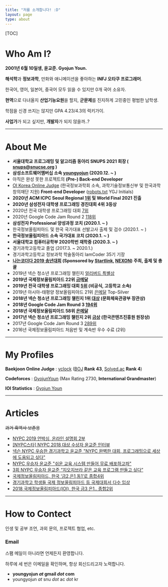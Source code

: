 ```yaml
---
title: "저를 소개합니다! :D"
layout: page
type: about
---
```


[TOC]

# Who Am I?

**2001년 6월 10일생, 윤교준. Gyojun Youn.**

**해석학**과 **정보과학**, 만화와 애니메이션을 좋아하는 **INFJ 오타쿠 프로그래머**.

한국어, 영어, 일본어, 중국어 모두 읽을 수 있지만 0개 국어 소유자.

**현역**으로 다녀올지 **산업기능요원**을 할지, **군문제**를 진지하게 고민중인 평범한 남학생.

학점을 신경 쓰지는 않지만 GPA 4.23/4.3의 럭키가이.

**사업가**가 되고 싶지만, **개발자**가 되지 않을까..?

------

# About Me

* **서울대학교 프로그래밍 및 알고리즘 동아리 SNUPS 2021 회장 ( snups@snucse.org )**
* **삼성소프트웨어멤버십 소속 [youngyojun](https://www.secmem.org/authors/youngyojun/) (2020.12. ~ )**
* 아직은 완성 못한 프로젝트의 **(Pre-) Back-end Developer**
* [OI Korea Online Judge](https://oikorea.org/) (한국정보과학회 소속, 과학기술정보통신부 및 한국과학창의재단 지원) **Front-end Developer** ([robots.txt](https://oikorea.org/robots.txt) YGJ Initials)
* **2020년 ACM ICPC Seoul Regional [1위](http://icpckorea.org/archives/2344) 및 World Final 2021 진출**
* **2020년 삼성전자 대학생 프로그래밍 경진대회 4위 3등상**
* 2020년 전국 대학생 프로그래밍 대회 [7위](https://www.acmicpc.net/contest/scoreboard/524)
* 2020년 Google Code Jam Round 2 [118위](https://codingcompetitions.withgoogle.com/codejam/round/000000000019ffb9)
* **삼성전자 Professional 양성과정 코치 (2020.1. ~ )**
* 한국정보올림피아드 및 한국 국가대표 선발고사 출제 및 검수 (2020.1. ~ )
* **한국정보올림피아드 소속 국가대표 코치 (2020.1. ~ )**
* **서울대학교 컴퓨터공학부 2020학번 재학중 (2020.3. ~ )**
* 경기과학고등학교 졸업 (2017.3. ~ 2020.1.)
* 경기과학고등학교 정보과학 학술동아리 IamCoder 35기 기장
* **[나는코더다 2019 송년대회](https://www.acmicpc.net/contest/view/494) (Sponsored by [Startlink](https://startlink.io/), [NEXON](https://www.nexon.com/)) 주최, 출제 및 총괄**
* 2019년 넥슨 청소년 프로그래밍 챌린지 [얼리버드 특별상](https://www.nypc.co.kr/introduce/noticeView.do?IDX=103)
* **2019년 국제정보올림피아드 22위 [금메달](https://stats.ioinformatics.org/results/2019)**
* **2019년 전국 대학생 프로그래밍 대회 [5위](https://www.acmicpc.net/contest/scoreboard/450) (비공식, 고등학교 소속)**
* 2019년 아시아-태평양 정보올림피아드 21위 [은메달](https://apio2019.ru/results/official-contest/) Top-Silver
* **2018년 넥슨 청소년 프로그래밍 챌린지 1위 [대상](https://www.nypc.co.kr/introduce/noticeView.do?IDX=78) (문화체육관광부 장관상)**
* **2018년 Google Code Jam Round 3 [194위](https://codingcompetitions.withgoogle.com/codejam/round/0000000000007707)**
* **2018년 국제정보올림피아드 58위 [은메달](https://stats.ioinformatics.org/results/2019)**
* **2017년 넥슨 청소년 프로그래밍 챌린지 2위 [금상](https://www.nypc.co.kr/introduce/noticeView.do?IDX=54) (한국콘텐츠진흥원 원장상)**
* 2017년 Google Code Jam Round 3 [289위](https://codingcompetitions.withgoogle.com/codejam/round/0000000000201902)
* 2016년 국제정보올림피아드 처음반 및 계속반 우수 수료 (2위)

------

# My Profiles

**Baekjoon Online Judge** : [yclock](https://www.acmicpc.net/user/yclock) ([BOJ](https://www.acmicpc.net/ranklist) **Rank 43**, [Solved.ac](https://solved.ac/ranking/tier) **Rank 4**)

**Codeforces** : [GyojunYoun](https://codeforces.com/profile/GyojunYoun) (Max Rating 2730, **International Grandmaster**)

**IOI Statistics** : [Gyojun Youn](https://stats.ioinformatics.org/people/6638)

------

# Articles

~~과거 흑역사 보존용~~

* [NYPC 2019 언박싱, 온라인 설명회 2부](https://www.youtube.com/watch?v=Rfk5BURA830)
* [[NYPC스타] NYPC 2018 대상 수상자 윤교준 인터뷰](https://www.youtube.com/watch?v=xyKS_KuweWs)
* [넥슨 NYPC 우승한 경기과학고 윤교준 "NYPC 완벽한 대회, 프로그래밍으로 세상에 도움되고 싶다"](http://gamefocus.co.kr/detail.php?number=87445)
* [NYPC 우승자 윤교준 "쉬운 교육 시스템 만들어 무료 배포하고파"](http://www.gamevu.co.kr/news/articleView.html?idxno=11523)
* [3회 NYPC 우승자 윤교준 “지오지브라 같은 교육 프로그램 만들고 싶다”](https://www.mk.co.kr/news/it/view/2018/10/671650/)
* [국제정보올림피아드, 한국 ‘금2,은1,동1’로 종합4위](http://www.ricee.or.kr/www/boardview/17/11563)
* [경기과학고 학생들 국제 정보올림피아드 등 국제대회서 다수 입상](http://www.eduinnews.co.kr/news/articleView.html?idxno=18840)
* [2018 국제정보올림피아드(IOI), 한국 금3 은1.. 종합2위](http://www.veritas-a.com/news/articleView.html?idxno=127550)

------

# How to Contect

인생 및 공부 조언, 과외 문의, 프로젝트 협업, etc.

### Email

스팸 메일이 아니라면 언제든지 환영합니다.

하루에 세 번은 이메일을 확인하며, 항상 회신드리고자 노력합니다.

* **youngyojun *at* gmail *dot* com**
* youngyojun *at* snu *dot* ac *dot* kr

